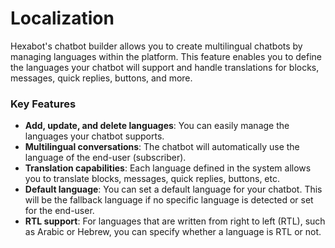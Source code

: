 # Localization

Hexabot's chatbot builder allows you to create multilingual chatbots by managing languages within the platform. This feature enables you to define the languages your chatbot will support and handle translations for blocks, messages, quick replies, buttons, and more.

### Key Features

* **Add, update, and delete languages**: You can easily manage the languages your chatbot supports.
* **Multilingual conversations**: The chatbot will automatically use the language of the end-user (subscriber).
* **Translation capabilities**: Each language defined in the system allows you to translate blocks, messages, quick replies, buttons, etc.
* **Default language**: You can set a default language for your chatbot. This will be the fallback language if no specific language is detected or set for the end-user.
* **RTL support**: For languages that are written from right to left (RTL), such as Arabic or Hebrew, you can specify whether a language is RTL or not.

